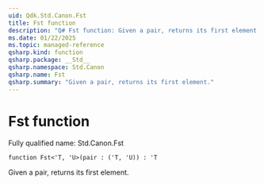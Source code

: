 ```yaml
---
uid: Qdk.Std.Canon.Fst
title: Fst function
description: "Q# Fst function: Given a pair, returns its first element."
ms.date: 01/22/2025
ms.topic: managed-reference
qsharp.kind: function
qsharp.package: __Std__
qsharp.namespace: Std.Canon
qsharp.name: Fst
qsharp.summary: "Given a pair, returns its first element."
---
```


# Fst function

Fully qualified name: Std.Canon.Fst

```qsharp
function Fst<'T, 'U>(pair : ('T, 'U)) : 'T
```

Given a pair, returns its first element.
